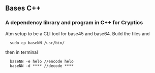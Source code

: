 ## Bases C++

### A dependency library and program in C++ for Cryptics

Atm setup to be a CLI tool for base45 and base64. Build the files and

```
  sudo cp baseNN /usr/bin/
``` 

then in terminal

```
  baseNN -e helo //encode helo
  baseNN -d **** //decode ****
```
